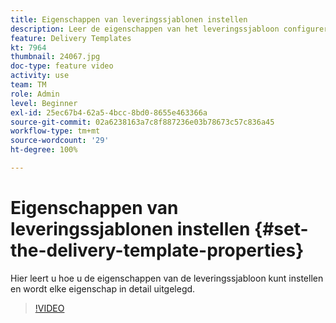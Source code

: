 ```yaml
---
title: Eigenschappen van leveringssjablonen instellen
description: Leer de eigenschappen van het leveringssjabloon configureren.
feature: Delivery Templates
kt: 7964
thumbnail: 24067.jpg
doc-type: feature video
activity: use
team: TM
role: Admin
level: Beginner
exl-id: 25ec67b4-62a5-4bcc-8bd0-8655e463366a
source-git-commit: 02a6238163a7c8f887236e03b78673c57c836a45
workflow-type: tm+mt
source-wordcount: '29'
ht-degree: 100%

---
```


# Eigenschappen van leveringssjablonen instellen {#set-the-delivery-template-properties}

Hier leert u hoe u de eigenschappen van de leveringssjabloon kunt instellen en wordt elke eigenschap in detail uitgelegd.

>[!VIDEO](https://video.tv.adobe.com/v/24067?quality=12)
